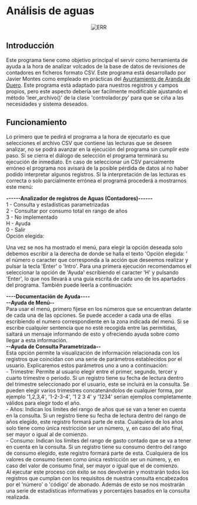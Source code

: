 # Análisis de aguas
<p align="center"><img src="./icon.ico" alt="ERR"></p>

## Introducción
Este programa tiene como objetivo principal el servir como herramienta de ayuda a la hora de analizar volcados de la base de datos de revisiones de contadores en ficheros formato CSV. Este programa está desarrollado por Javier Montes como empleado en prácticas del [Ayuntamiento de Aranda de Duero](https://www.arandadeduero.es/).
Este programa está adaptado para nuestros registros y campos propios, pero este aspecto debería ser facilmente modificable ajustando el método 'leer_archivo()' de la clase 'controlador.py' para que se ciña a las necesidades y sistema deseados.
## Funcionamiento
Lo primero que te pedirá el programa a la hora de ejecutarlo es que selecciones el archivo CSV que contiene las lecturas que se deseen analizar, no se podrá avanzar en la ejecución del programa sin cumplir este paso. Si se cierra el diálogo de selección el programa terminará su ejecución de inmediato. En caso de seleccionar un CSV parcialmente erróneo el programa nos avisará de la posible pérdida de datos al no haber podido interpretar algunos registros. Si la interpretación de las lecturas es correcta o solo parcialmente errónea el programá procederá a mostrarnos este menú:

<p align="left">
    <b>------Analizador de registros de Aguas (Contadores)------</b> <br/>
     1 - Consulta y estadísticas parametrizadas <br/>
     2 - Consultar por consumo total en rango de años <br/>
     3 - No implementado <br/>
     H - Ayuda <br/>
     0 - Salir <br/>
    Opción elegida:
</p>

Una vez se nos ha mostrado el menú, para elegir la opción deseada solo debemos escribir a la derecha de donde se halla el texto 'Opción elegida: ' el número o caracter que corresponda a la acción que deseemos realizar y pulsar la tecla 'Enter' o 'Intro'. Para una primera ejecución recomendamos el seleccionar la opción de 'Ayuda' escribiendo el caracter 'H' y pulsando 'Enter', lo que nos llevará a una guía escrita de cada uno de los apartados del programa. También puede leerla a continuación:

<p align="left">
  <strong>----Documentación de Ayuda----</strong><br/>
   <b>--Ayuda de Menú--</b><br/>
  Para usar el menú, primero fíjese en los números que se encuentran delante de cada una de las opciones. Se puede acceder a cada una de ellas escribiendo el numero correspondiente en la zona indicada del menú. Si se escribe cualquier sentencia que no esté recogida entre las permitidas, saltará un mensaje informando de esto y ofreciendo ayuda sobre como llegar a esta información.<br/>
  <b>--Ayuda de Consulta Parametrizada--</b><br/>
  Esta opción permite la visualización de información relacionada con los registros que coincidan con una serie de parámetros establecidos por el usuario. Explicaremos estos parámetros uno a uno a continuación:<br/>
  - Trimestre: Permite al usuario elegir entre el primer, segundo, tercer y cuarto trimestre o periodo. Si un registro tiene su fecha de lectura dentro del trimestre seleccionado por el usuario, este se incluirá en la consulta. Se pueden elegir varios trimestres concatenándolos de cualquier forma, por ejemplo '1,2,3,4', '1-2-3-4', '1 2 3 4' y '1234' serían ejemplos completamente válidos para elegir todo el año.<br/>
  - Años: Indican los límites del rango de años que se van a tener en cuenta en la consulta. Si un registro tiene su fecha de lectura dentro del rango de años elegido, este registro formará parte de esta. Cualquiera de los años solo tiene como única restricción ser un número, y, en caso del año final, ser mayor o igual al de comienzo.<br/>
  - Consumo: Indican los límites del rango de gasto contado que se va a tener en cuenta en la consulta. Si un registro tiene su consumo dentro del rango de consumo elegido, este registro formará parte de esta. Cualquiera de los valores de consumo tienen como única restricción ser un número, y, en caso del valor de consumo final, ser mayor o igual que el de comienzo.<br/>
  Al ejecutar este proceso con éxito se nos devolverán y mostrarán todos los registros que cumplan con los requisitos de nuestra consulta encabezados por el 'número' o 'código' de abonado. Además de esto se nos mostrarán una serie de estadísticas informativas y porcentajes basados en la consulta realizada.
</p>
